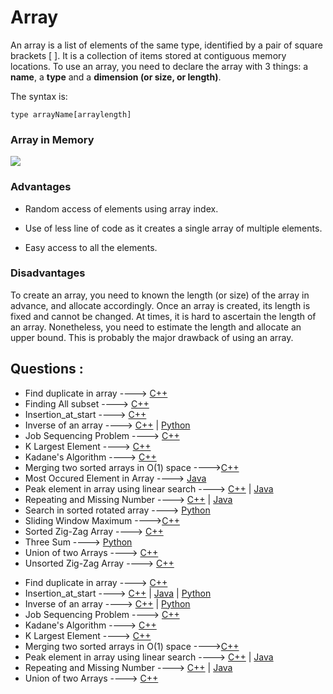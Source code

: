 # Array

An array is a list of elements of the same type, identified by a pair of square brackets [ ]. It is a collection of items stored at contiguous memory locations. To use an array, you need to declare the array with 3 things: a **name**, a **type** and a **dimension (or size, or length)**.

The syntax is:

`type arrayName[arraylength]`

### Array in Memory

![](https://media.geeksforgeeks.org/wp-content/uploads/array-2.png)

### Advantages

- Random access of elements using array index.

- Use of less line of code as it creates a single array of multiple elements.

- Easy access to all the elements.

### Disadvantages

To create an array, you need to known the length (or size) of the array in advance, and allocate accordingly. Once an array is created, its length is fixed and cannot be changed. At times, it is hard to ascertain the length of an array. Nonetheless, you need to estimate the length and allocate an upper bound. This is probably the major drawback of using an array.


## Questions :

 * Find duplicate in array ----> [C++](/Code/C++/Duplicate_in_array.cpp)
 * Finding All subset ----> [C++](/Code/C++/Finding_all_subset.cpp)
 * Insertion_at_start ----> [C++](/Code/C++/insertion_at_start.cpp)
 * Inverse of an array ----> [C++](Code/C++/inverse_of_an_array.cpp) | [Python](/Code/Python/inverseArray.py)
 * Job Sequencing Problem ----> [C++](/Code/C++/job_sequencing_problem.cpp)
 * K Largest Element  ----> [C++](/Code/C++/K_largest_element.cpp) 
 * Kadane's Algorithm ----> [C++](/Code/C++/kadane_algo.cpp) 
 * Merging two sorted arrays in O(1) space ---->[C++](/Code/C++/merge_in_constant_space.cpp) 
 * Most Occured Element in Array ----> [Java](/Code/Java/mostoccured.java)
 * Peak element in array using linear search ----> [C++](/Code/C++/peak_value_linear_search.cpp) | [Java](/Code/Java/peakvalueinarray.java)
 * Repeating and Missing Number ----> [C++](/Code/C++/repeating_and_missing_number.cpp) | [Java](/Code/Java/Repeating_And_Missing_Number.java)
 * Search in sorted rotated array ----> [Python](/Code/Python/search_in_sorted_rotated_array.py)
 * Sliding Window Maximum ---->[C++](/Code/C++/Sliding_Window_Maximum.cpp)
 * Sorted Zig-Zag Array ----> [C++](/Code/C++/sorted_zig_zag_array.cpp)
 * Three Sum ----> [Python](/Code/Python/Three_Sum.py)
 * Union of two Arrays ----> [C++](Code/C++/Union_of_two_unsorted_array.cpp)
 * Unsorted Zig-Zag Array ----> [C++](/Code/C++/unsorted_zig_zag_array.cpp)
 
- Find duplicate in array ----> [C++](/Code/C++/Duplicate_in_array.cpp)
- Insertion_at_start ----> [C++](/Code/C++/insertion_at_start.cpp) | [Java](/Code/Java/insertion_at_start.java) | [Python](/Code/Python/insertion_at_start.py)
- Inverse of an array ----> [C++](Code/C++/inverse_of_an_array.cpp) | [Python](/Code/Python/inverseArray.py)
- Job Sequencing Problem ----> [C++](/Code/C++/job_sequencing_problem.cpp)
- Kadane's Algorithm ----> [C++](/Code/C++/kadane_algo.cpp)
- K Largest Element  ----> [C++](/Code/C++/K_largest_element.cpp) 
- Merging two sorted arrays in O(1) space ---->[C++](/Code/C++/merge_in_constant_space.cpp)
- Peak element in array using linear search ----> [C++](/Code/C++/peak_value_linear_search.cpp) | [Java](/Code/Java/peakvalueinarray.java)
- Repeating and Missing Number ----> [C++](/Code/C++/repeating_and_missing_number.cpp) | [Java](/Code/Java/Repeating_And_Missing_Number.java)
- Union of two Arrays ----> [C++](Code/C++/Union_of_two_unsorted_array.cpp)
